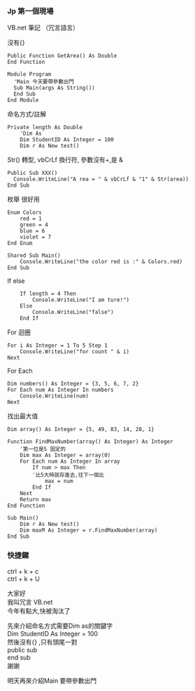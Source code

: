 ###  Jp 第一個現場  
VB.net  筆記  （冗言語言）
  
沒有{}    
```vb.net
Public Function GetArea() As Double  
End Function

Module Program
  'Main 今天要帶參數出門
  Sub Main(args As String())
  End Sub
End Module
```

命名方式/註解   
```vb.net
Private length As Double
    'Dim As
    Dim StudentID As Integer = 100
    Dim r As New test()
```

Str() 轉型, vbCrLf 換行符, 參數沒有+,是 &   
```vb.net
Public Sub XXX()
  Console.WriteLine("A rea = " & vbCrLf & "1" & Str(area))
End Sub
```

枚舉 很好用  
```vb.net    
Enum Colors
    red = 1
    green = 4
    blue = 6
    violet = 7
End Enum

Shared Sub Main()
    Console.WriteLine("the color red is :" & Colors.red)
End Sub
```

If else  
```vb.net
    If length = 4 Then
        Console.WriteLine("I am ture!")
    Else
        Console.WriteLine("false")
    End If
```

For 迴圈  
```vb.net
For i As Integer = 1 To 5 Step 1
    Console.WriteLine("for count " & i)
Next
```
For Each  
```vb.net
Dim numbers() As Integer = {3, 5, 6, 7, 2}
For Each num As Integer In numbers
    Console.WriteLine(num)
Next
```

找出最大值  
```vb.net
Dim array() As Integer = {5, 49, 83, 14, 28, 1}

Function FindMaxNumber(array() As Integer) As Integer
    '第一位是5 固定的
    Dim max As Integer = array(0)
    For Each num As Integer In array
        If num > max Then
        '比5大時就存進去,往下一個比
            max = num
        End If
    Next
    Return max
End Function

Sub Main()
    Dim r As New test()
    Dim maxM As Integer = r.FindMaxNumber(array)
End Sub
```


### 快捷鍵  
ctrl + k + c  
ctrl + k + U  

大家好  
我叫冗言 VB.net  
今年有點大,快被淘汰了  

先來介紹命名方式需要Dim as的關鍵字  
Dim StudentID As Integer = 100  
然後沒有{} ,只有頭尾一對    
public sub  
end sub  
謝謝  

明天再來介紹Main 要帶參數出門  
